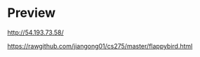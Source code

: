 Preview
==========
http://54.193.73.58/

https://rawgithub.com/jiangong01/cs275/master/flappybird.html
